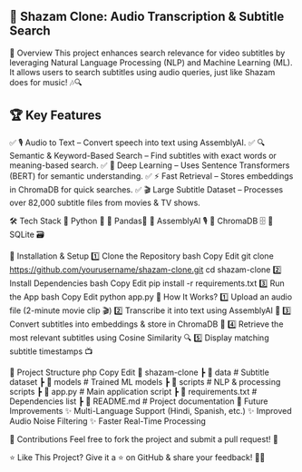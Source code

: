 ## 🎵 Shazam Clone: Audio Transcription & Subtitle Search
📌 Overview
This project enhances search relevance for video subtitles by leveraging Natural Language Processing (NLP) and Machine Learning (ML). It allows users to search subtitles using audio queries, just like Shazam does for music! 🎶🔍

## 🏆 Key Features
✅ 🎙️ Audio to Text – Convert speech into text using AssemblyAI.
✅ 🔍 Semantic & Keyword-Based Search – Find subtitles with exact words or meaning-based search.
✅ 🧠 Deep Learning – Uses Sentence Transformers (BERT) for semantic understanding.
✅ ⚡ Fast Retrieval – Stores embeddings in ChromaDB for quick searches.
✅ 🎬 Large Subtitle Dataset – Processes over 82,000 subtitle files from movies & TV shows.

🛠 Tech Stack
🔹 Python 🐍
🔹 Pandas🐼
🔹 AssemblyAI 🎙️
🔹 ChromaDB 🗄️
🔹 SQLite 🗃️

🔧 Installation & Setup
1️⃣ Clone the Repository
bash
Copy
Edit
git clone https://github.com/yourusername/shazam-clone.git
cd shazam-clone
2️⃣ Install Dependencies
bash
Copy
Edit
pip install -r requirements.txt
3️⃣ Run the App
bash
Copy
Edit
python app.py
🎯 How It Works?
1️⃣ Upload an audio file (2-minute movie clip 🎬)
2️⃣ Transcribe it into text using AssemblyAI 📝
3️⃣ Convert subtitles into embeddings & store in ChromaDB 🧠
4️⃣ Retrieve the most relevant subtitles using Cosine Similarity 🔍
5️⃣ Display matching subtitle timestamps 📺

📁 Project Structure
php
Copy
Edit
📂 shazam-clone
 ┣ 📂 data              # Subtitle dataset
 ┣ 📂 models            # Trained ML models
 ┣ 📂 scripts           # NLP & processing scripts
 ┣ 📜 app.py            # Main application script
 ┣ 📜 requirements.txt  # Dependencies list
 ┣ 📜 README.md         # Project documentation
🚀 Future Improvements
✨ Multi-Language Support (Hindi, Spanish, etc.)
✨ Improved Audio Noise Filtering
✨ Faster Real-Time Processing

📢 Contributions
Feel free to fork the project and submit a pull request! 🤝

⭐ Like This Project?
Give it a ⭐ on GitHub & share your feedback! 🚀🔥
